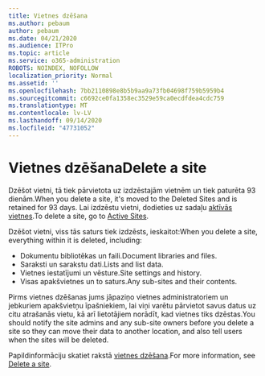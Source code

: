 ```yaml
---
title: Vietnes dzēšana
ms.author: pebaum
author: pebaum
ms.date: 04/21/2020
ms.audience: ITPro
ms.topic: article
ms.service: o365-administration
ROBOTS: NOINDEX, NOFOLLOW
localization_priority: Normal
ms.assetid: ''
ms.openlocfilehash: 7bb2110898e8b5b9aa9a73fb04698f759b5959b4
ms.sourcegitcommit: c6692ce0fa1358ec3529e59ca0ecdfdea4cdc759
ms.translationtype: MT
ms.contentlocale: lv-LV
ms.lasthandoff: 09/14/2020
ms.locfileid: "47731052"
---
```

# <a name="delete-a-site"></a><span data-ttu-id="aaf5b-102">Vietnes dzēšana</span><span class="sxs-lookup"><span data-stu-id="aaf5b-102">Delete a site</span></span>

<span data-ttu-id="aaf5b-103">Dzēšot vietni, tā tiek pārvietota uz izdzēstajām vietnēm un tiek paturēta 93 dienām.</span><span class="sxs-lookup"><span data-stu-id="aaf5b-103">When you delete a site, it's moved to the Deleted Sites and is retained for 93 days.</span></span> <span data-ttu-id="aaf5b-104">Lai izdzēstu vietni, dodieties uz sadaļu [aktīvās vietnes](https://admin.microsoft.com/sharepoint?page=sitemanagement&modern=true).</span><span class="sxs-lookup"><span data-stu-id="aaf5b-104">To delete a site, go to [Active Sites](https://admin.microsoft.com/sharepoint?page=sitemanagement&modern=true).</span></span> 

<span data-ttu-id="aaf5b-105">Dzēšot vietni, viss tās saturs tiek izdzēsts, ieskaitot:</span><span class="sxs-lookup"><span data-stu-id="aaf5b-105">When you delete a site, everything within it is deleted, including:</span></span>

- <span data-ttu-id="aaf5b-106">Dokumentu bibliotēkas un faili.</span><span class="sxs-lookup"><span data-stu-id="aaf5b-106">Document libraries and files.</span></span>
- <span data-ttu-id="aaf5b-107">Saraksti un sarakstu dati.</span><span class="sxs-lookup"><span data-stu-id="aaf5b-107">Lists and list data.</span></span>
- <span data-ttu-id="aaf5b-108">Vietnes iestatījumi un vēsture.</span><span class="sxs-lookup"><span data-stu-id="aaf5b-108">Site settings and history.</span></span>
- <span data-ttu-id="aaf5b-109">Visas apakšvietnes un to saturs.</span><span class="sxs-lookup"><span data-stu-id="aaf5b-109">Any sub-sites and their contents.</span></span>

<span data-ttu-id="aaf5b-110">Pirms vietnes dzēšanas jums jāpaziņo vietnes administratoriem un jebkuriem apakšvietņu īpašniekiem, lai viņi varētu pārvietot savus datus uz citu atrašanās vietu, kā arī lietotājiem norādīt, kad vietnes tiks dzēstas.</span><span class="sxs-lookup"><span data-stu-id="aaf5b-110">You should notify the site admins and any sub-site owners before you delete a site so they can move their data to another location, and also tell users when the sites will be deleted.</span></span>

<span data-ttu-id="aaf5b-111">Papildinformāciju skatiet rakstā [vietnes dzēšana](https://docs.microsoft.com/sharepoint/delete-site-collection).</span><span class="sxs-lookup"><span data-stu-id="aaf5b-111">For more information, see [Delete a site](https://docs.microsoft.com/sharepoint/delete-site-collection).</span></span>
